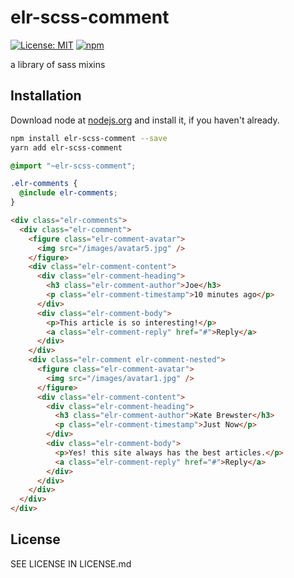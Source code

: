 # elr-scss-comment

[![License: MIT](https://img.shields.io/badge/License-MIT-yellow.svg)](https://opensource.org/licenses/MIT)
[![npm](https://img.shields.io/npm/dm/elr-scss-comment.svg?style=flat)](https://www.npmjs.com/package/elr-scss-comment)

a library of sass mixins

## Installation

Download node at [nodejs.org](http://nodejs.org) and install it, if you haven't already.

```sh
npm install elr-scss-comment --save
yarn add elr-scss-comment
```

```scss
@import "~elr-scss-comment";

.elr-comments {
  @include elr-comments;
}
```

```html
<div class="elr-comments">
  <div class="elr-comment">
    <figure class="elr-comment-avatar">
      <img src="/images/avatar5.jpg" />
    </figure>
    <div class="elr-comment-content">
      <div class="elr-comment-heading">
        <h3 class="elr-comment-author">Joe</h3>
        <p class="elr-comment-timestamp">10 minutes ago</p>
      </div>
      <div class="elr-comment-body">
        <p>This article is so interesting!</p>
        <a class="elr-comment-reply" href="#">Reply</a>
      </div>
    </div>
    <div class="elr-comment elr-comment-nested">
      <figure class="elr-comment-avatar">
        <img src="/images/avatar1.jpg" />
      </figure>
      <div class="elr-comment-content">
        <div class="elr-comment-heading">
          <h3 class="elr-comment-author">Kate Brewster</h3>
          <p class="elr-comment-timestamp">Just Now</p>
        </div>
        <div class="elr-comment-body">
          <p>Yes! this site always has the best articles.</p>
          <a class="elr-comment-reply" href="#">Reply</a>
        </div>
      </div>
    </div>
  </div>
</div>
```

## License

SEE LICENSE IN LICENSE.md
